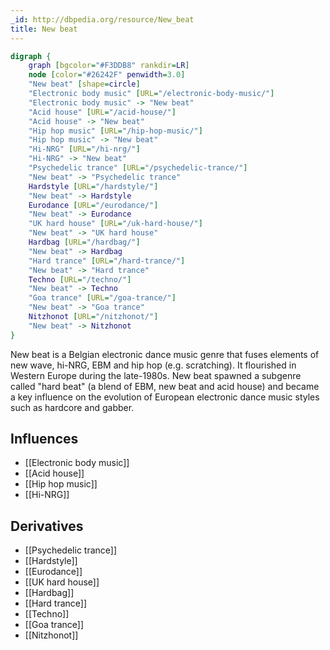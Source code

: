 ```yaml
---
_id: http://dbpedia.org/resource/New_beat
title: New beat
---
```


```dot
digraph {
	graph [bgcolor="#F3DDB8" rankdir=LR]
	node [color="#26242F" penwidth=3.0]
	"New beat" [shape=circle]
	"Electronic body music" [URL="/electronic-body-music/"]
	"Electronic body music" -> "New beat"
	"Acid house" [URL="/acid-house/"]
	"Acid house" -> "New beat"
	"Hip hop music" [URL="/hip-hop-music/"]
	"Hip hop music" -> "New beat"
	"Hi-NRG" [URL="/hi-nrg/"]
	"Hi-NRG" -> "New beat"
	"Psychedelic trance" [URL="/psychedelic-trance/"]
	"New beat" -> "Psychedelic trance"
	Hardstyle [URL="/hardstyle/"]
	"New beat" -> Hardstyle
	Eurodance [URL="/eurodance/"]
	"New beat" -> Eurodance
	"UK hard house" [URL="/uk-hard-house/"]
	"New beat" -> "UK hard house"
	Hardbag [URL="/hardbag/"]
	"New beat" -> Hardbag
	"Hard trance" [URL="/hard-trance/"]
	"New beat" -> "Hard trance"
	Techno [URL="/techno/"]
	"New beat" -> Techno
	"Goa trance" [URL="/goa-trance/"]
	"New beat" -> "Goa trance"
	Nitzhonot [URL="/nitzhonot/"]
	"New beat" -> Nitzhonot
}
```

New beat is a Belgian electronic dance music genre that fuses elements of new wave, hi-NRG, EBM and hip hop (e.g. scratching). It flourished in Western Europe during the late-1980s. New beat spawned a subgenre called "hard beat" (a blend of EBM, new beat and acid house) and became a key influence on the evolution of European electronic dance music styles such as hardcore and gabber.

## Influences

- [[Electronic body music]]
- [[Acid house]]
- [[Hip hop music]]
- [[Hi-NRG]]

## Derivatives

- [[Psychedelic trance]]
- [[Hardstyle]]
- [[Eurodance]]
- [[UK hard house]]
- [[Hardbag]]
- [[Hard trance]]
- [[Techno]]
- [[Goa trance]]
- [[Nitzhonot]]
